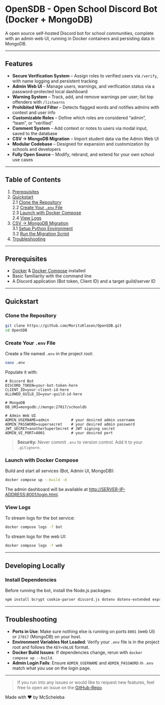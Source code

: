 # OpenSDB - Open School Discord Bot (Docker + MongoDB)

A open source self-hosted Discord bot for school communities, complete with an admin web UI, running in Docker containers and persisting data in MongoDB.

---

## Features

- **Secure Verification System** – Assign roles to verified users via `/verify`, with name logging and persistent tracking  
- **Admin Web UI** – Manage users, warnings, and verification status via a password-protected local dashboard  
- **Warning System** – Track, add, and remove warnings per user; list top offenders with `/listwarns`  
- **Prohibited Word Filter** – Detects flagged words and notifies admins with context and user info  
- **Customizable Roles** – Define which roles are considered “admin”, “team”, or “verified”  
- **Comment System** – Add context or notes to users via modal input, saved to the database  
- **CSV → MongoDB Migration** – Import student data via the Admin Web UI
- **Modular Codebase** – Designed for expansion and customization by schools and developers  
- **Fully Open Source** – Modify, rebrand, and extend for your own school use cases

---

## Table of Contents

1. [Prerequisites](#prerequisites)  
2. [Quickstart](#quickstart)  
   2.1 [Clone the Repository](#clone-the-repository)  
   2.2 [Create Your `.env` File](#create-your-env-file)  
   2.3 [Launch with Docker Compose](#launch-with-docker-compose)  
   2.4 [View Logs](#view-logs)  
3. [CSV → MongoDB Migration](#csv--mongodb-migration)  
   3.1 [Setup Python Environment](#setup-python-environment)  
   3.2 [Run the Migration Script](#run-the-migration-script)  
4. [Troubleshooting](#troubleshooting)  

---

## Prerequisites

- [Docker](https://www.docker.com/) & [Docker Compose](https://docs.docker.com/compose/) installed  
- Basic familiarity with the command line  
- A Discord application (Bot token, Client ID) and a target guild/server ID  

---

## Quickstart

### Clone the Repository

```bash
git clone https://github.com/MoritzKlasen/OpenSDB.git
cd OpenSDB
```

### Create Your `.env` File

Create a file named `.env` in the project root:

```bash
nano .env
```

Populate it with:

```dotenv
# Discord Bot
DISCORD_TOKEN=your-bot-token-here
CLIENT_ID=your-client-id-here
ALLOWED_GUILD_ID=your-guild-id-here

# MongoDB
DB_URI=mongodb://mongo:27017/schooldb

# Admin Web UI
ADMIN_USERNAME=admin          # your desired admin username
ADMIN_PASSWORD=supersecret    # your desired admin password
JWT_SECRET=anotherSuperSecret # JWT signing secret
ADMIN_UI_PORT=8001            # your desired port
```

> **Security:** Never commit `.env` to version control. Add it to your `.gitignore`.

### Launch with Docker Compose

Build and start all services (Bot, Admin UI, MongoDB):

```bash
docker compose up --build -d
```

The admin dashboard will be available at <http://SERVER-IP-ADDRESS:8001/login.html>.

### View Logs

To stream logs for the bot service:

```bash
docker compose logs -f bot
```

To stream logs for the web UI:

```bash
docker compose logs -f web
```

---

## Developing Locally

### Install Dependencies

Before running the bot, install the Node.js packages:

```bash
npm install bcrypt cookie-parser discord.js dotenv dotenv-extended express jsonwebtoken mongoose json2csv multer csvtojson helmet
```

---

## Troubleshooting

- **Ports in Use**: Make sure nothing else is running on ports `8001` (web UI) or `27017` (MongoDB) on your host.  
- **Environment Variables Not Loaded**: Verify your `.env` file is in the project root and follows the `KEY=VALUE` format.  
- **Docker Build Issues**: If dependencies change, rerun with `docker compose up --build`.  
- **Admin Login Fails**: Ensure `ADMIN_USERNAME` and `ADMIN_PASSWORD` in `.env` match what you use on the login page.  

---

>If you run into any issues or would like to request new features, feel free to open an issue on the [GitHub-Repo](https://github.com/MoritzKlasen/OpenSDB).

Made with ❤️ by McScheleba